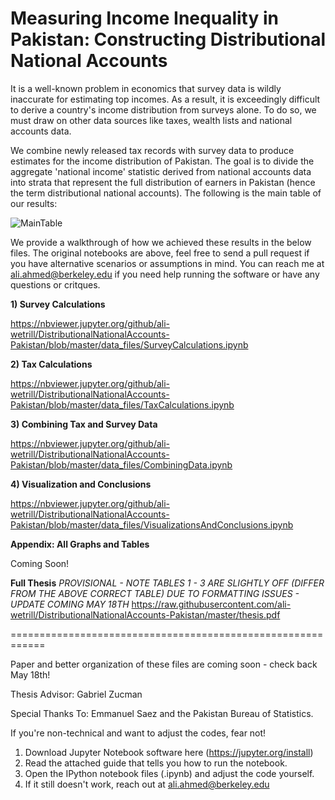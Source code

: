 # Measuring Income Inequality in Pakistan: Constructing Distributional National Accounts

It is a well-known problem in economics that survey data is wildly inaccurate for estimating top incomes. As a result, it is exceedingly difficult to derive a country's income distribution from surveys alone. To do so, we must draw on other data sources like taxes, wealth lists and national accounts data.

We combine newly released tax records with survey data to produce estimates for the income distribution of Pakistan. The goal is to divide the aggregate 'national income' statistic derived from national accounts data into strata that represent the full distribution of earners in Pakistan (hence the term distributional national accounts). The following is the main table of our results:

![MainTable](https://raw.githubusercontent.com/ali-wetrill/DistributionalNationalAccounts-Pakistan/master/main-table.png)

We provide a walkthrough of how we achieved these results in the below files. The original notebooks are above, feel free to send a pull request if you have alternative scenarios or assumptions in mind. You can reach me at ali.ahmed@berkeley.edu if you need help running the software or have any questions or critques.

**1) Survey Calculations**

https://nbviewer.jupyter.org/github/ali-wetrill/DistributionalNationalAccounts-Pakistan/blob/master/data_files/SurveyCalculations.ipynb

**2) Tax Calculations**

https://nbviewer.jupyter.org/github/ali-wetrill/DistributionalNationalAccounts-Pakistan/blob/master/data_files/TaxCalculations.ipynb

**3) Combining Tax and Survey Data**

https://nbviewer.jupyter.org/github/ali-wetrill/DistributionalNationalAccounts-Pakistan/blob/master/data_files/CombiningData.ipynb

**4) Visualization and Conclusions**

https://nbviewer.jupyter.org/github/ali-wetrill/DistributionalNationalAccounts-Pakistan/blob/master/data_files/VisualizationsAndConclusions.ipynb

**Appendix: All Graphs and Tables**

Coming Soon!

**Full Thesis**
*PROVISIONAL - NOTE TABLES 1 - 3 ARE SLIGHTLY OFF (DIFFER FROM THE ABOVE CORRECT TABLE) DUE TO FORMATTING ISSUES - UPDATE COMING MAY 18TH*
https://raw.githubusercontent.com/ali-wetrill/DistributionalNationalAccounts-Pakistan/master/thesis.pdf

============================================================

Paper and better organization of these files are coming soon - check back May 18th!

Thesis Advisor: Gabriel Zucman

Special Thanks To: Emmanuel Saez and the Pakistan Bureau of Statistics.

If you're non-technical and want to adjust the codes, fear not! 

1) Download Jupyter Notebook software here (https://jupyter.org/install)
2) Read the attached guide that tells you how to run the notebook.
3) Open the IPython notebook files (.ipynb) and adjust the code yourself.
4) If it still doesn't work, reach out at ali.ahmed@berkeley.edu
